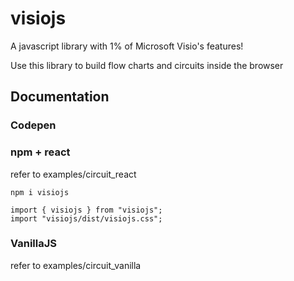 # visiojs

A javascript library with 1% of Microsoft Visio's features!

Use this library to build flow charts and circuits inside the browser

## Documentation

### Codepen


### npm + react
refer to  examples/circuit_react 

`npm i visiojs`

```
import { visiojs } from "visiojs";
import "visiojs/dist/visiojs.css";
```



### VanillaJS
refer to  examples/circuit_vanilla

